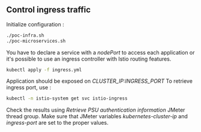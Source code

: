 ## Control ingress traffic

Initialize configuration :

```bash
./poc-infra.sh
./poc-microservices.sh
```

You have to declare a service with a *nodePort* to access each application or 
it's possible to use an ingress controller with Istio routing features.

````bash
kubectl apply -f ingress.yml
````

Application should be exposed on *CLUSTER_IP:INGRESS_PORT*
To retrieve ingress port, use : 

```bash
kubectl -n istio-system get svc istio-ingress
```

Check the results using *Retrieve PSU authentication information* JMeter thread group.
Make sure that JMeter variables *kubernetes-cluster-ip* and *ingress-port* are set to the proper values.